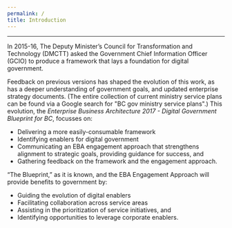 ```yaml
---
permalink: /
title: Introduction
---
```


-----------------------------------------------------------------

In 2015-16, The Deputy Minister’s Council for Transformation and Technology (DMCTT) asked the Government Chief Information Officer (GCIO) to produce a framework that lays a foundation for digital government. 

Feedback on previous versions has shaped the evolution of this work, as has a deeper understanding of government goals, and updated enterprise strategy documents. (The entire collection of current ministry service plans can be found via a Google search for "BC gov ministry service plans".) This evolution, the *Enterprise Business Architecture 2017 - Digital Government Blueprint for BC*, focusses on:

* Delivering a more easily-consumable framework
* Identifying enablers for digital government
* Communicating an EBA engagement approach that strengthens alignment to strategic goals, providing guidance for success, and 
* Gathering feedback on the framework and the engagement approach.

“The Blueprint,” as it is known, and the EBA Engagement Approach will provide benefits to government by:

* Guiding the evolution of digital enablers 
* Facilitating collaboration across service areas
* Assisting in the prioritization of service initiatives, and 
* Identifying opportunities to leverage corporate enablers.
